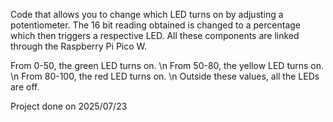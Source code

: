 Code that allows you to change which LED turns on by adjusting a potentiometer. The 16 bit reading obtained is changed to a percentage which then triggers a respective LED. All these components are linked through the Raspberry Pi Pico W.

From 0-50, the green LED turns on. \n
From 50-80, the yellow LED turns on. \n
From 80-100, the red LED turns on. \n
Outside these values, all the LEDs are off.

Project done on 2025/07/23

